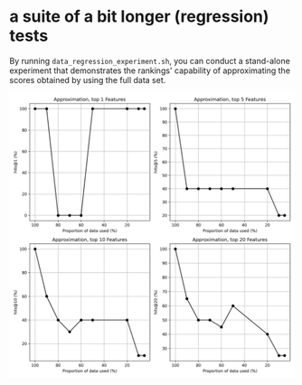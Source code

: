 # a suite of a bit longer (regression) tests

By running `data_regression_experiment.sh`, you can conduct a stand-alone experiment that demonstrates the rankings' capability of approximating the scores obtained by using the full data set.

![comparison](./comparison.png)
